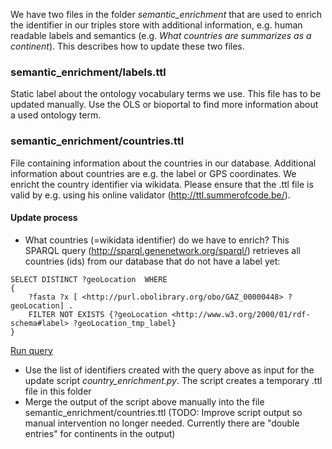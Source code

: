 We have two files in the folder *semantic_enrichment* that are used to enrich the identifier in our triples store with additional information, e.g. human readable labels and semantics (e.g. *What countries are summarizes as a continent*). This describes how to update these two files.

### semantic_enrichment/labels.ttl
Static label about the ontology vocabulary terms we use. This file has to be updated manually. Use the OLS or bioportal to find more information about a used ontology term.

### semantic_enrichment/countries.ttl
File containing information about the countries in our database. Additional information about countries are e.g. the label or GPS coordinates. We enricht the country identifier via wikidata. Please ensure that the .ttl file is valid by e.g. using his online validator (http://ttl.summerofcode.be/).

#### Update process
- What countries (=wikidata identifier) do we have to enrich?
This SPARQL query (http://sparql.genenetwork.org/sparql/) retrieves all countries (ids) from our database that do not have a label yet:


```sparql
SELECT DISTINCT ?geoLocation  WHERE
{
    ?fasta ?x [ <http://purl.obolibrary.org/obo/GAZ_00000448> ?geoLocation] .
    FILTER NOT EXISTS {?geoLocation <http://www.w3.org/2000/01/rdf-schema#label> ?geoLocation_tmp_label}
}
```

[Run query](http://sparql.genenetwork.org/sparql/?default-graph-uri=&query=%0D%0ASELECT+DISTINCT+%3FgeoLocation++WHERE%0D%0A%7B%0D%0A++%3Ffasta+%3Fx+%5B+%3Chttp%3A%2F%2Fpurl.obolibrary.org%2Fobo%2FGAZ_00000448%3E+%3FgeoLocation%5D+.%0D%0A++FILTER+NOT+EXISTS+%7B%3FgeoLocation+%3Chttp%3A%2F%2Fwww.w3.org%2F2000%2F01%2Frdf-schema%23label%3E+%3FgeoLocation_tmp_label%7D%0D%0A%7D&format=text%2Fhtml&timeout=0&debug=on&run=+Run+Query+)

- Use the list of identifiers created with the query above as input for the update script *country_enrichment.py*. The script creates a temporary .ttl file in this folder
- Merge the output of the script above manually into the file semantic_enrichment/countries.ttl (TODO: Improve script output so manual intervention no longer needed. Currently there are "double entries" for continents in the output)
